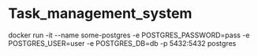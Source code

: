 # Task_management_system

docker run -it --name some-postgres -e POSTGRES_PASSWORD=pass -e POSTGRES_USER=user -e POSTGRES_DB=db -p 5432:5432 postgres